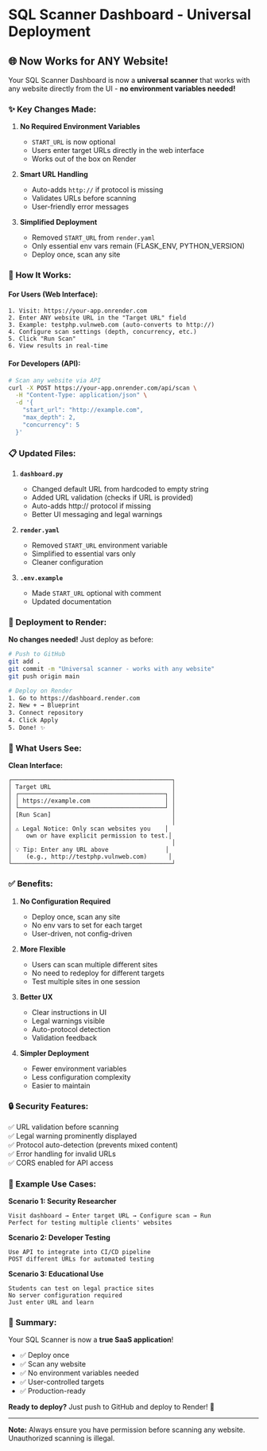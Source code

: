 # SQL Scanner Dashboard - Universal Deployment

## 🌐 Now Works for ANY Website!

Your SQL Scanner Dashboard is now a **universal scanner** that works with any website directly from the UI - **no environment variables needed!**

### ✨ Key Changes Made:

1. **No Required Environment Variables**
   - `START_URL` is now optional
   - Users enter target URLs directly in the web interface
   - Works out of the box on Render

2. **Smart URL Handling**
   - Auto-adds `http://` if protocol is missing
   - Validates URLs before scanning
   - User-friendly error messages

3. **Simplified Deployment**
   - Removed `START_URL` from `render.yaml`
   - Only essential env vars remain (FLASK_ENV, PYTHON_VERSION)
   - Deploy once, scan any site

### 🚀 How It Works:

#### For Users (Web Interface):
```
1. Visit: https://your-app.onrender.com
2. Enter ANY website URL in the "Target URL" field
3. Example: testphp.vulnweb.com (auto-converts to http://)
4. Configure scan settings (depth, concurrency, etc.)
5. Click "Run Scan"
6. View results in real-time
```

#### For Developers (API):
```bash
# Scan any website via API
curl -X POST https://your-app.onrender.com/api/scan \
  -H "Content-Type: application/json" \
  -d '{
    "start_url": "http://example.com",
    "max_depth": 2,
    "concurrency": 5
  }'
```

### 📋 Updated Files:

1. **`dashboard.py`**
   - Changed default URL from hardcoded to empty string
   - Added URL validation (checks if URL is provided)
   - Auto-adds http:// protocol if missing
   - Better UI messaging and legal warnings

2. **`render.yaml`**
   - Removed `START_URL` environment variable
   - Simplified to essential vars only
   - Cleaner configuration

3. **`.env.example`**
   - Made `START_URL` optional with comment
   - Updated documentation

### 🎯 Deployment to Render:

**No changes needed!** Just deploy as before:

```bash
# Push to GitHub
git add .
git commit -m "Universal scanner - works with any website"
git push origin main

# Deploy on Render
1. Go to https://dashboard.render.com
2. New + → Blueprint
3. Connect repository
4. Click Apply
5. Done! ✨
```

### 🌟 What Users See:

**Clean Interface:**
```
┌─────────────────────────────────────────────┐
│ Target URL                                  │
│ ┌─────────────────────────────────────────┐ │
│ │ https://example.com                     │ │
│ └─────────────────────────────────────────┘ │
│ [Run Scan]                                  │
│                                             │
│ ⚠️ Legal Notice: Only scan websites you    │
│    own or have explicit permission to test.│
│                                             │
│ 💡 Tip: Enter any URL above                │
│    (e.g., http://testphp.vulnweb.com)      │
└─────────────────────────────────────────────┘
```

### ✅ Benefits:

1. **No Configuration Required**
   - Deploy once, scan any site
   - No env vars to set for each target
   - User-driven, not config-driven

2. **More Flexible**
   - Users can scan multiple different sites
   - No need to redeploy for different targets
   - Test multiple sites in one session

3. **Better UX**
   - Clear instructions in UI
   - Legal warnings visible
   - Auto-protocol detection
   - Validation feedback

4. **Simpler Deployment**
   - Fewer environment variables
   - Less configuration complexity
   - Easier to maintain

### 🔒 Security Features:

✅ URL validation before scanning  
✅ Legal warning prominently displayed  
✅ Protocol auto-detection (prevents mixed content)  
✅ Error handling for invalid URLs  
✅ CORS enabled for API access  

### 📝 Example Use Cases:

**Scenario 1: Security Researcher**
```
Visit dashboard → Enter target URL → Configure scan → Run
Perfect for testing multiple clients' websites
```

**Scenario 2: Developer Testing**
```
Use API to integrate into CI/CD pipeline
POST different URLs for automated testing
```

**Scenario 3: Educational Use**
```
Students can test on legal practice sites
No server configuration required
Just enter URL and learn
```

### 🎊 Summary:

Your SQL Scanner is now a **true SaaS application**!
- ✅ Deploy once
- ✅ Scan any website
- ✅ No environment variables needed
- ✅ User-controlled targets
- ✅ Production-ready

**Ready to deploy?** Just push to GitHub and deploy to Render! 🚀

---

**Note:** Always ensure you have permission before scanning any website. Unauthorized scanning is illegal.
